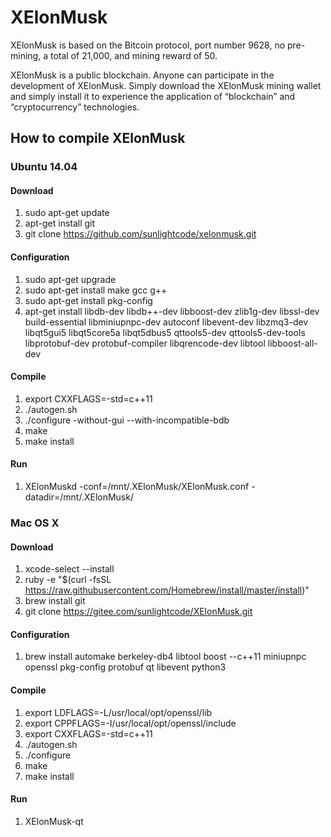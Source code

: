 # XElonMusk
XElonMusk is based on the Bitcoin protocol, port number 9628, no pre-mining, a total of 21,000, and mining reward of 50.

XElonMusk is a public blockchain. Anyone can participate in the development of XElonMusk. Simply download the XElonMusk mining wallet and simply install it to experience the application of “blockchain” and “cryptocurrency” technologies.

## How to compile XElonMusk
### Ubuntu 14.04
#### Download
1. sudo apt-get update
2. apt-get install git
3. git clone https://github.com/sunlightcode/xelonmusk.git

#### Configuration
1. sudo apt-get upgrade
2. sudo apt-get install make gcc g++
3. sudo apt-get install pkg-config
4. apt-get install libdb-dev libdb++-dev libboost-dev zlib1g-dev libssl-dev build-essential libminiupnpc-dev autoconf libevent-dev libzmq3-dev libqt5gui5 libqt5core5a libqt5dbus5 qttools5-dev qttools5-dev-tools libprotobuf-dev protobuf-compiler libqrencode-dev libtool libboost-all-dev

#### Compile
1. export CXXFLAGS=-std=c++11
2. ./autogen.sh
3. ./configure -without-gui --with-incompatible-bdb
4. make
5. make install

#### Run
1. XElonMuskd  -conf=/mnt/.XElonMusk/XElonMusk.conf  -datadir=/mnt/.XElonMusk/

### Mac OS X
#### Download
1. xcode-select --install
2. ruby -e "$(curl -fsSL https://raw.githubusercontent.com/Homebrew/install/master/install)" 
3. brew install git
4. git clone https://gitee.com/sunlightcode/XElonMusk.git

#### Configuration
1. brew install automake berkeley-db4 libtool boost --c++11 miniupnpc openssl pkg-config protobuf qt libevent python3

#### Compile
1. export LDFLAGS=-L/usr/local/opt/openssl/lib
2. export CPPFLAGS=-I/usr/local/opt/openssl/include 
3. export CXXFLAGS=-std=c++11
4. ./autogen.sh
5. ./configure 
6. make
7. make install

#### Run
1. XElonMusk-qt

